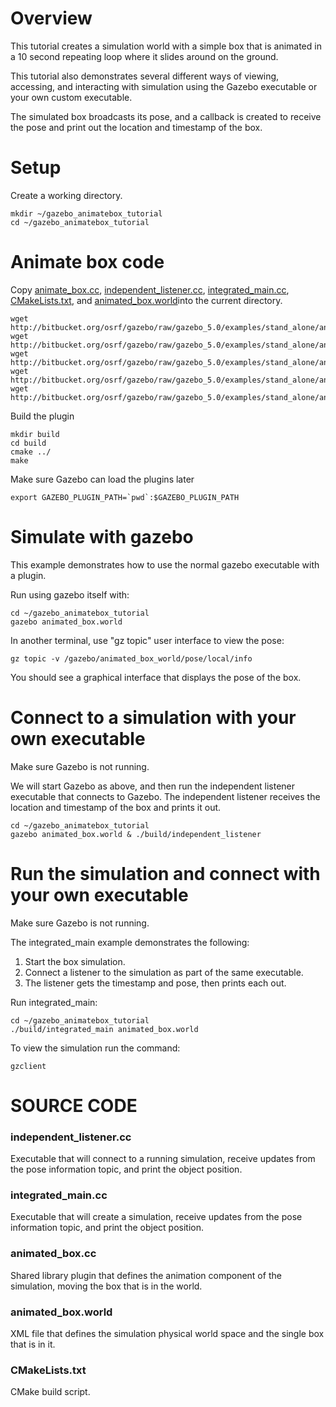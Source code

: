 # Overview

This tutorial creates a simulation world with a simple box that is animated
in a 10 second repeating loop where it slides around on the ground.

This tutorial also demonstrates several different ways of viewing,
accessing, and interacting with simulation using the Gazebo executable
or your own custom executable.

The simulated box broadcasts its pose,
and a callback is created to receive the pose
and print out the location and timestamp of the box.

# Setup

Create a working directory.

~~~
mkdir ~/gazebo_animatebox_tutorial
cd ~/gazebo_animatebox_tutorial
~~~

# Animate box code

Copy [animate_box.cc](https://bitbucket.org/osrf/gazebo/src/gazebo_5.0/examples/stand_alone/animated_box/animated_box.cc), [independent_listener.cc](https://bitbucket.org/osrf/gazebo/src/gazebo_5.0/examples/stand_alone/animated_box/independent_listener.cc), [integrated_main.cc](https://bitbucket.org/osrf/gazebo/src/gazebo_5.0/examples/stand_alone/animated_box/integrated_main.cc), [CMakeLists.txt](https://bitbucket.org/osrf/gazebo/src/gazebo_5.0/examples/stand_alone/animated_box/CMakeLists.txt), and [animated_box.world](https://bitbucket.org/osrf/gazebo/src/gazebo_5.0/examples/stand_alone/animated_box/animated_box.world)into the current directory.

~~~
wget http://bitbucket.org/osrf/gazebo/raw/gazebo_5.0/examples/stand_alone/animated_box/animated_box.cc
wget http://bitbucket.org/osrf/gazebo/raw/gazebo_5.0/examples/stand_alone/animated_box/independent_listener.cc
wget http://bitbucket.org/osrf/gazebo/raw/gazebo_5.0/examples/stand_alone/animated_box/integrated_main.cc
wget http://bitbucket.org/osrf/gazebo/raw/gazebo_5.0/examples/stand_alone/animated_box/CMakeLists.txt
wget http://bitbucket.org/osrf/gazebo/raw/gazebo_5.0/examples/stand_alone/animated_box/animated_box.world
~~~

Build the plugin

~~~
mkdir build
cd build
cmake ../
make
~~~

Make sure Gazebo can load the plugins later

~~~
export GAZEBO_PLUGIN_PATH=`pwd`:$GAZEBO_PLUGIN_PATH
~~~

# Simulate with gazebo

This example demonstrates how to use the normal
gazebo executable with a plugin.

Run using gazebo itself with:

~~~
cd ~/gazebo_animatebox_tutorial
gazebo animated_box.world
~~~

In another terminal, use "gz topic" user interface to view the pose:

~~~
gz topic -v /gazebo/animated_box_world/pose/local/info
~~~

You should see a graphical interface that displays the pose of the box.

# Connect to a simulation with your own executable

Make sure Gazebo is not running.

We will start Gazebo as above, and then run the independent listener
executable that connects to Gazebo. The independent listener receives
the location and timestamp of the box and prints it out.

~~~
cd ~/gazebo_animatebox_tutorial
gazebo animated_box.world & ./build/independent_listener
~~~

# Run the simulation and connect with your own executable

Make sure Gazebo is not running.

The integrated_main example demonstrates the following:

1. Start the box simulation.
2. Connect a listener to the simulation as part of the same executable.
3. The listener gets the timestamp and pose, then prints each out.

Run integrated_main:

~~~
cd ~/gazebo_animatebox_tutorial
./build/integrated_main animated_box.world
~~~

To view the simulation run the command:

~~~
gzclient
~~~

# SOURCE CODE

### independent_listener.cc

  Executable that will connect to a running simulation, receive updates from the pose information topic, and print the object position.

### integrated_main.cc

  Executable that will create a simulation, receive updates from the pose information topic, and print the object position.

### animated_box.cc

  Shared library plugin that defines the animation component of the simulation, moving the box that is in the world.

### animated_box.world

  XML file that defines the simulation physical world space and the single box that is in it.

### CMakeLists.txt

  CMake build script.
